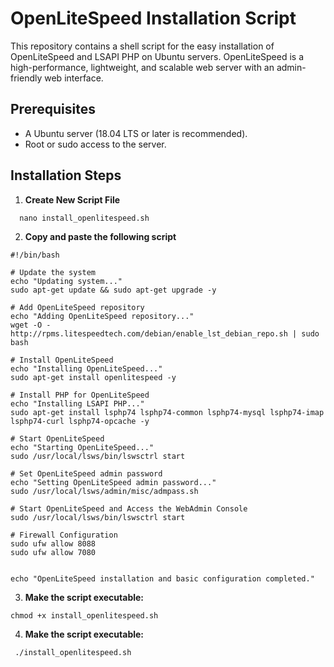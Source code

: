 # OpenLiteSpeed Installation Script

This repository contains a shell script for the easy installation of OpenLiteSpeed and LSAPI PHP on Ubuntu servers. OpenLiteSpeed is a high-performance, lightweight, and scalable web server with an admin-friendly web interface.

## Prerequisites

- A Ubuntu server (18.04 LTS or later is recommended).
- Root or sudo access to the server.

## Installation Steps

1. **Create New Script File**
```
  nano install_openlitespeed.sh
```
2. **Copy and paste the following script**
```
#!/bin/bash

# Update the system
echo "Updating system..."
sudo apt-get update && sudo apt-get upgrade -y

# Add OpenLiteSpeed repository
echo "Adding OpenLiteSpeed repository..."
wget -O - http://rpms.litespeedtech.com/debian/enable_lst_debian_repo.sh | sudo bash

# Install OpenLiteSpeed
echo "Installing OpenLiteSpeed..."
sudo apt-get install openlitespeed -y

# Install PHP for OpenLiteSpeed
echo "Installing LSAPI PHP..."
sudo apt-get install lsphp74 lsphp74-common lsphp74-mysql lsphp74-imap lsphp74-curl lsphp74-opcache -y

# Start OpenLiteSpeed
echo "Starting OpenLiteSpeed..."
sudo /usr/local/lsws/bin/lswsctrl start

# Set OpenLiteSpeed admin password
echo "Setting OpenLiteSpeed admin password..."
sudo /usr/local/lsws/admin/misc/admpass.sh

# Start OpenLiteSpeed and Access the WebAdmin Console
sudo /usr/local/lsws/bin/lswsctrl start

# Firewall Configuration
sudo ufw allow 8088
sudo ufw allow 7080


echo "OpenLiteSpeed installation and basic configuration completed."

```


3. **Make the script executable:**
```
chmod +x install_openlitespeed.sh

```

4.  **Make the script executable:**
```
 ./install_openlitespeed.sh

```   
